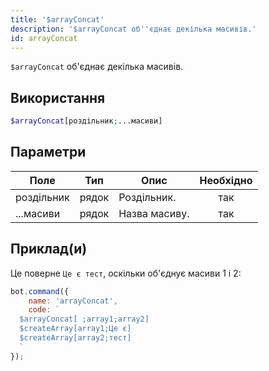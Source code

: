 ```yaml
---
title: '$arrayConcat'
description: '$arrayConcat об''єднає декілька масивів.'
id: arrayConcat
---
```


`$arrayConcat` об'єднає декілька масивів.

## Використання

```php
$arrayConcat[роздільник;...масиви]
```

## Параметри

| Поле       | Тип   | Опис          | Необхідно |
| ---------- | ----- | ------------- |:---------:|
| роздільник | рядок | Роздільник.   |    так    |
| ...масиви  | рядок | Назва масиву. |    так    |

## Приклад(и)

Це поверне `Це є тест`, оскільки об'єднує масиви 1 і 2:

```javascript
bot.command({
    name: 'arrayConcat',
    code: `
  $arrayConcat[ ;array1;array2]
  $createArray[array1;Це є]
  $createArray[array2;тест]
  `
});
```